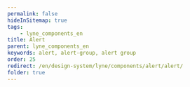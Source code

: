 ```yaml
---
permalink: false
hideInSitemap: true
tags: 
    - lyne_components_en
title: Alert
parent: lyne_components_en
keywords: alert, alert-group, alert group
order: 25
redirect: /en/design-system/lyne/components/alert/alert/
folder: true
---
```


